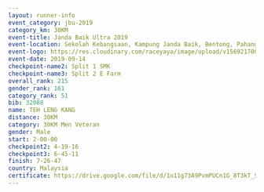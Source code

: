 ```yaml
---
layout: runner-info 
event_category: jbu-2019 
category_km: 30KM 
event-title: Janda Baik Ultra 2019 
event-location: Sekolah Kebangsaan, Kampung Janda Baik, Bentong, Pahang, Malaysia 
event-logo: https://res.cloudinary.com/raceyaya/image/upload/v1569217009/logo/janda-baik_vch1pc.jpg 
event-date: 2019-09-14 
checkpoint-name2: Split 1 SMK 
checkpoint-name3: Split 2 E Farm 
overall_rank: 215
gender_rank: 161
category_rank: 51
bib: 32088
name: TEH LENG KANG
distance: 30KM
category: 30KM Men Veteran
gender: Male
start: 2-00-00
checkpoint2: 4-19-16
checkpoint3: 6-45-11
finish: 7-26-47
country: Malaysia
certificate: https://drive.google.com/file/d/1u11g73A9PvmPUCn1G_8T3kT_SdZzAwtA/view?usp=sharing
---
```

